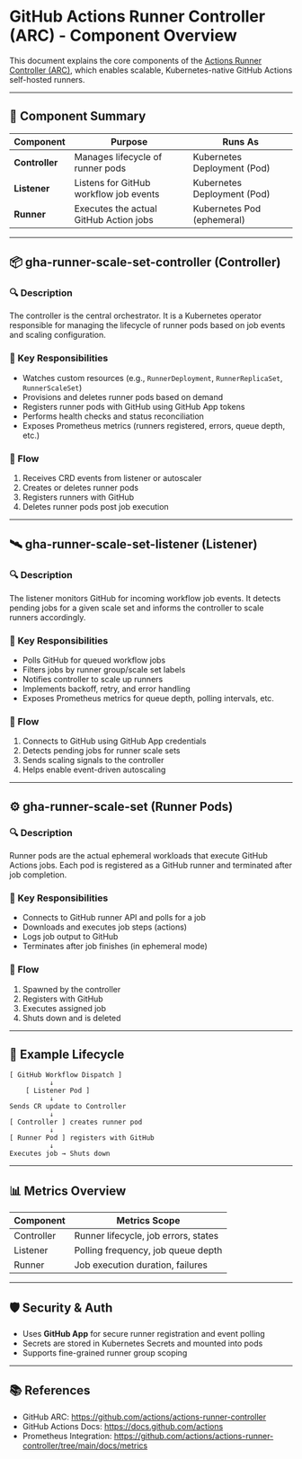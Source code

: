 # GitHub Actions Runner Controller (ARC) - Component Overview

This document explains the core components of the [Actions Runner Controller (ARC)](https://github.com/actions/actions-runner-controller), which enables scalable, Kubernetes-native GitHub Actions self-hosted runners.

---

## 🧠 Component Summary

| Component  | Purpose                                   | Runs As                      |
|------------|-------------------------------------------|------------------------------|
| **Controller** | Manages lifecycle of runner pods         | Kubernetes Deployment (Pod)  |
| **Listener**   | Listens for GitHub workflow job events  | Kubernetes Deployment (Pod)  |
| **Runner**     | Executes the actual GitHub Action jobs  | Kubernetes Pod (ephemeral)   |

---

## 📦 gha-runner-scale-set-controller (Controller)

### 🔍 Description
The controller is the central orchestrator. It is a Kubernetes operator responsible for managing the lifecycle of runner pods based on job events and scaling configuration.

### 🔧 Key Responsibilities
- Watches custom resources (e.g., `RunnerDeployment`, `RunnerReplicaSet`, `RunnerScaleSet`)
- Provisions and deletes runner pods based on demand
- Registers runner pods with GitHub using GitHub App tokens
- Performs health checks and status reconciliation
- Exposes Prometheus metrics (runners registered, errors, queue depth, etc.)

### 🔗 Flow
1. Receives CRD events from listener or autoscaler
2. Creates or deletes runner pods
3. Registers runners with GitHub
4. Deletes runner pods post job execution

---

## 🛰️ gha-runner-scale-set-listener (Listener)

### 🔍 Description
The listener monitors GitHub for incoming workflow job events. It detects pending jobs for a given scale set and informs the controller to scale runners accordingly.

### 🔧 Key Responsibilities
- Polls GitHub for queued workflow jobs
- Filters jobs by runner group/scale set labels
- Notifies controller to scale up runners
- Implements backoff, retry, and error handling
- Exposes Prometheus metrics for queue depth, polling intervals, etc.

### 🔗 Flow
1. Connects to GitHub using GitHub App credentials
2. Detects pending jobs for runner scale sets
3. Sends scaling signals to the controller
4. Helps enable event-driven autoscaling

---

## ⚙️ gha-runner-scale-set (Runner Pods)

### 🔍 Description
Runner pods are the actual ephemeral workloads that execute GitHub Actions jobs. Each pod is registered as a GitHub runner and terminated after job completion.

### 🔧 Key Responsibilities
- Connects to GitHub runner API and polls for a job
- Downloads and executes job steps (actions)
- Logs job output to GitHub
- Terminates after job finishes (in ephemeral mode)

### 🔗 Flow
1. Spawned by the controller
2. Registers with GitHub
3. Executes assigned job
4. Shuts down and is deleted

---

## 🧬 Example Lifecycle

```text
[ GitHub Workflow Dispatch ]
          ↓
    [ Listener Pod ]
          ↓
Sends CR update to Controller
          ↓
[ Controller ] creates runner pod
          ↓
[ Runner Pod ] registers with GitHub
          ↓
Executes job → Shuts down
```

---

## 📊 Metrics Overview

| Component  | Metrics Scope                           |
|------------|-----------------------------------------|
| Controller | Runner lifecycle, job errors, states    |
| Listener   | Polling frequency, job queue depth      |
| Runner     | Job execution duration, failures        |

---

## 🛡️ Security & Auth

- Uses **GitHub App** for secure runner registration and event polling
- Secrets are stored in Kubernetes Secrets and mounted into pods
- Supports fine-grained runner group scoping

---

## 📚 References

- GitHub ARC: https://github.com/actions/actions-runner-controller
- GitHub Actions Docs: https://docs.github.com/actions
- Prometheus Integration: https://github.com/actions/actions-runner-controller/tree/main/docs/metrics

